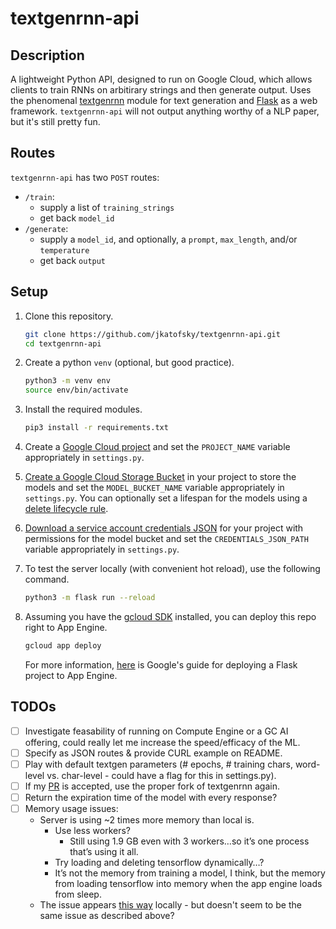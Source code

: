 # textgenrnn-api

## Description

A lightweight Python API, designed to run on Google Cloud, which allows clients to train RNNs on arbitirary strings and then generate output. Uses the phenomenal [textgenrnn](https://github.com/minimaxir/textgenrnn) module for text generation and [Flask](https://github.com/pallets/flask) as a web framework. `textgenrnn-api` will not output anything worthy of a NLP paper, but it's still pretty fun.

## Routes

`textgenrnn-api` has two `POST` routes:

- `/train`:
  - supply a list of `training_strings`
  - get back `model_id`
- `/generate`:
  - supply a `model_id`, and optionally, a `prompt`, `max_length`, and/or `temperature`
  - get back `output`

## Setup

1. Clone this repository.

   ```bash
   git clone https://github.com/jkatofsky/textgenrnn-api.git
   cd textgenrnn-api
   ```

2. Create a python `venv` (optional, but good practice).

   ```bash
   python3 -m venv env
   source env/bin/activate
   ```

3. Install the required modules.

   ```bash
   pip3 install -r requirements.txt
   ```

4. Create a [Google Cloud project](https://cloud.google.com/resource-manager/docs/creating-managing-projects) and set the `PROJECT_NAME` variable appropriately in `settings.py`.
5. [Create a Google Cloud Storage Bucket](https://cloud.google.com/storage/docs/creating-buckets#storage-create-bucket-console) in your project to store the models and set the `MODEL_BUCKET_NAME` variable appropriately in `settings.py`. You can optionally set a lifespan for the models using a [delete  lifecycle rule](https://cloud.google.com/storage/docs/lifecycle?_ga=2.24563129.-2066692002.1593836412#delete).
6. [Download a service account credentials JSON](https://cloud.google.com/storage/docs/reference/libraries#setting_up_authentication) for your project with permissions for the model bucket and set the `CREDENTIALS_JSON_PATH` variable appropriately in `settings.py`.

7. To test the server locally (with convenient hot reload), use the following command.

   ```bash
   python3 -m flask run --reload
   ```

8. Assuming you have the [gcloud SDK](https://cloud.google.com/sdk/install) installed, you can deploy this repo right to App Engine.

   ```bash
   gcloud app deploy
   ```

   For more information, [here](https://cloud.google.com/appengine/docs/standard/python3/building-app) is Google's guide for deploying a Flask project to App Engine.

## TODOs

- [ ] Investigate feasability of running on Compute Engine or a GC AI offering, could really let me increase the speed/efficacy of the ML.
- [ ] Specify as JSON routes & provide CURL example on README.
- [ ] Play with default textgen parameters (# epochs, # training chars, word-level vs. char-level - could have a flag for this in settings.py).
- [ ] If my [PR](https://github.com/minimaxir/textgenrnn/pull/207) is accepted, use the proper fork of textgenrnn again.
- [ ] Return the expiration time of the model with every response?
- [ ] Memory usage issues:
    - Server is using ~2 times more memory than local is.
    	- Use less workers?
          - Still using 1.9 GB even with 3 workers…so it’s one process that’s using it all.
    	- Try loading and deleting tensorflow dynamically…?
    	- It’s not the memory from training a model, I think, but the memory from loading tensorflow into memory when the app engine loads from sleep.
  	- The issue appears [this way](https://github.com/minimaxir/textgenrnn/issues/208) locally - but doesn't seem to be the same issue as described above?
